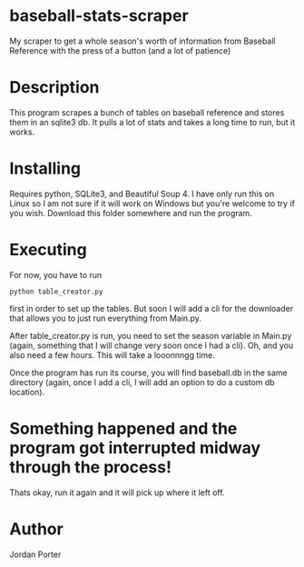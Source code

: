 # baseball-stats-scraper
My scraper to get a whole season's worth of information from Baseball Reference with the press of a button (and a lot of patience)

# Description

This program scrapes a bunch of tables on baseball reference and stores them in an sqlite3 db. It pulls a lot of stats and takes a long time to run, but it works.

# Installing

Requires python, SQLite3, and Beautiful Soup 4. I have only run this on Linux so I am not sure if it will work on Windows but you're welcome to try if you wish. Download this folder somewhere and run the program.

# Executing

For now, you have to run 
```
python table_creator.py
```
first in order to set up the tables. But soon I will add a cli for the downloader that allows you to just run everything from Main.py.

After table_creator.py is run, you need to set the season variable in Main.py (again, something that I will change very soon once I had a cli). Oh, and you also need a few hours. This will take a looonnngg time.

Once the program has run its course, you will find baseball.db in the same directory (again, once I add a cli, I will add an option to do a custom db location).

# Something happened and the program got interrupted midway through the process!
Thats okay, run it again and it will pick up where it left off.

# Author
Jordan Porter
